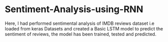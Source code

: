 # Sentiment-Analysis-using-RNN


Here, I had performed sentimental analysis of IMDB reviews dataset i.e loaded from keras Datasets and created a Basic LSTM model to predict the sentiment of reviews, the model has been trained, tested and predicted.
